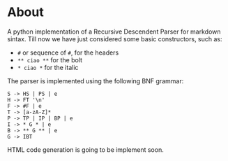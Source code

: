 # About
A python implementation of a Recursive Descendent Parser for markdown sintax. 
Till now we have just considered some basic constructors, such as: 
- `#` or sequence of `#`, for the headers
- `** ciao **` for the bolt
- `* ciao *` for the italic

The parser is implemented using the following BNF grammar:
```
S -> HS | PS | e
H -> FT '\n'
F -> #F | e
T -> [a-zA-Z]*
P -> TP | IP | BP | e
I -> * G * | e
B -> ** G ** | e
G -> IBT
```
HTML code generation is going to be implement soon.
